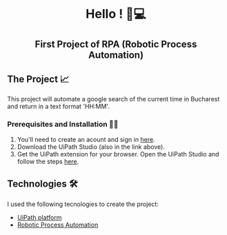 <h1 align="center"> Hello ! 🤖💻 </h1>

<h2 align="center"> First Project of RPA (Robotic Process Automation)</h2>


## The Project 📈
This project will automate a google search of the current time in Bucharest and return in a text format 'HH:MM'.

### Prerequisites and Installation 📝🔧
1) You'll need to create an acount and sign in <a href="https://cloud.uipath.com/inatewaxkxuo/portal_/home">here</a>. 
2) Download the UiPath Studio (also in the link above). 
3) Get the UiPath extension for your browser. Open the UiPath Studio and follow the steps <a href="https://cloud.uipath.com/inatewaxkxuo/portal_/home">here</a>.

## Technologies 🛠 
I used the following tecnologies to create the project:
- [UiPath platform](https://www.uipath.com/)
- [Robotic Process Automation](https://www.google.com/search?q=RPA&sxsrf=AOaemvKZEBMaijv4ck7mcWTKXu9zPsUczQ%3A1635965074134&ei=ktiCYbe1B6DX1sQP34qzgA0&oq=RPA&gs_lcp=Cgdnd3Mtd2l6EAMyBwgAELEDEEMyBQgAEIAEMgQIABBDMgQIABBDMggIABCABBCxAzIFCAAQgAQyCwguEIAEEMcBEK8BMgUIABCABDIECAAQQzIECAAQQzoECCMQJzoOCC4QgAQQsQMQxwEQrwE6CAguEIAEELEDSgQIQRgAUM5CWJhEYOFFaABwAngAgAGHAYgB_gKSAQMwLjOYAQCgAQHAAQE&sclient=gws-wiz&ved=0ahUKEwi3xu7o7PzzAhWgq5UCHV_FDNAQ4dUDCA4&uact=5)
